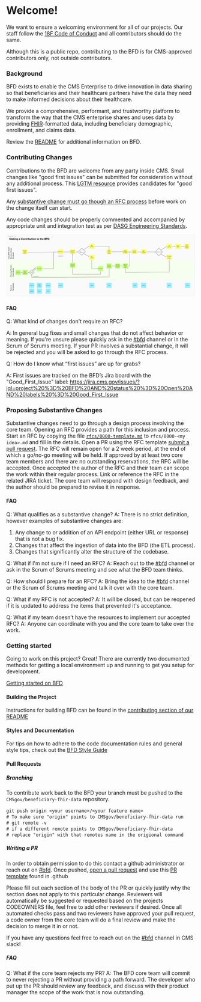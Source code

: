 # Welcome!
We want to ensure a welcoming environment for all of our projects. Our staff follow the [18F Code of Conduct](https://github.com/18F/code-of-conduct/blob/master/code-of-conduct.md) and all contributors should do the same.

Although this is a public repo, contributing to the BFD is for CMS-approved contributors only, not outside contributors.

### Background
BFD exists to enable the CMS Enterprise to drive innovation in data sharing so that beneficiaries and their healthcare partners have the data they need to make informed decisions about their healthcare.

We provide a comprehensive, performant, and trustworthy platform to transform the way that the CMS enterprise shares and uses data by providing [FHIR](https://www.hl7.org/fhir/)-formatted data, including beneficiary demographic, enrollment, and claims data.

Review the [README](https://github.com/CMSgov/beneficiary-fhir-data/blob/master/README.md) for additional information on BFD. 

### Contributing Changes
Contributions to the BFD are welcome from any party inside CMS.
Small changes like "good first issues" can be submitted for consideration without any additional process. This [LGTM resource](https://lgtm.com/projects/g/CMSgov/beneficiary-fhir-data/?mode=list) provides candidates for "good first issues". 

Any [substantive change must go though an RFC process](#proposing-substantive-changes) before work on the change itself can start.

Any code changes should be properly commented and accompanied by appropriate unit and integration test as per [DASG Engineering Standards](https://github.com/CMSgov/cms-oeda-dasg/blob/master/policies/engineering_standards.md).

![Workflow diagram for making a contribution to BFD](docs/assets/BFDContributionDiagram.png "Making a Contribution to BFD")

#### FAQ
Q: What kind of changes don't require an RFC?

A: In general bug fixes and small changes that do not affect behavior or meaning. If you're unsure please quickly ask in the [#bfd](https://cmsgov.slack.com/archives/C010WDXAZFZ) channel or in the Scrum of Scrums meeting. If your PR involves a substantial change, it will be rejected and you will be asked to go through the RFC process.

Q: How do I know what “first issues” are up for grabs? 

A: First issues are tracked on the BFD’s Jira board with the "Good_First_Issue" label: <https://jira.cms.gov/issues/?jql=project%20%3D%20BFD%20AND%20status%20%3D%20Open%20AND%20labels%20%3D%20Good_First_Issue>


### Proposing Substantive Changes

Substantive changes need to go through a design process involving the core team.
Opening an RFC provides a path for this inclusion and process.
Start an RFC by copying the file [`rfcs/0000-template.md`](rfcs/0000-template.md) to `rfcs/0000-<my idea>.md` and fill in the details. 
Open a PR using the RFC template [submit a pull request](#opening-a-pr).
The RFC will remain open for a 2 week period, at the end of which a go/no-go meeting will be held.
If approved by at least two core team members and there are no outstanding reservations, the RFC will be accepted.
Once accepted the author of the RFC and their team can scope the work within their regular process. Link or reference the RFC in the related JIRA ticket.
The core team will respond with design feedback, and the author should be prepared to revise it in response.

#### FAQ
Q: What qualifies as a substantive change?
A: There is no strict definition, however examples of substantive changes are:

1. Any change to or addition of an API endpoint (either URL or response) that is not a bug fix.
2. Changes that affect the ingestion of data into the BFD (the ETL process). 
3. Changes that significantly alter the structure of the codebase.

Q: What if I'm not sure if I need an RFC?
A: Reach out to the [#bfd](https://cmsgov.slack.com/archives/C010WDXAZFZ) channel or ask in the Scrum of Scrums meeting and see what the BFD team thinks.


Q: How should I prepare for an RFC?
A: Bring the idea to the [#bfd](https://cmsgov.slack.com/archives/C010WDXAZFZ) channel or the Scrum of Scrums meeting and talk it over with the core team.


Q: What if my RFC is not accepted?
A: It will be closed, but can be reopened if it is updated to address the items that prevented it's acceptance.


Q: What if my team doesn’t have the resources to implement our accepted RFC? 
A: Anyone can coordinate with you and the core team to take over the work. 

### Getting started

Going to work on this project? Great! There are currently two documented methods for getting a local environment up and running to get you setup for development. 

[Getting started on BFD](README.md) 

#### Building the Project
Instructions for building BFD can be found in the [contributing section of our README](https://github.com/CMSgov/beneficiary-fhir-data/README.md#contributing)

#### Styles and Documentation
For tips on how to adhere to the code documentation rules and general style tips, check out the [BFD Style Guide](https://github.com/CMSgov/beneficiary-fhir-data/blob/master/docs/style/style-guide.md)

#### Pull Requests
##### Branching
To contribute work back to the BFD your branch must be pushed to the `CMSgov/beneficiary-fhir-data` repository.
```
git push origin <your username>/<your feature name>
# To make sure "origin" points to CMSgov/beneficiary-fhir-data run
# git remote -v
# if a different remote points to CMSgov/beneficiary-fhir-data
# replace "origin" with that remotes name in the origional command
```

##### Writing a PR
In order to obtain permission to do this contact a github administrator or reach out on [#bfd](https://cmsgov.slack.com/archives/C010WDXAZFZ).
Once pushed, [open a pull request](https://help.github.com/en/github/collaborating-with-issues-and-pull-requests/creating-a-pull-request) and use this [PR template](https://github.com/CMSgov/cms-oeda-dasg) found in .github

Please fill out each section of the body of the PR or quickly justify why the section does not apply to this particular change.
Reviewers will automatically be suggested or requested based on the projects CODEOWNERS file, feel free to add other reviewers if desired.
Once all automated checks pass and two reviewers have approved your pull request, a code owner from the core team will do a final review and make the decision to merge it in or not.

If you have any questions feel free to reach out on the [#bfd](https://cmsgov.slack.com/archives/C010WDXAZFZ) channel in CMS slack!

##### FAQ

Q: What if the core team rejects my PR?
A: The BFD core team will commit to never rejecting a PR without providing a path forward. The developer who put up the PR should review any feedback, and discuss with their product manager the scope of the work that is now outstanding.



